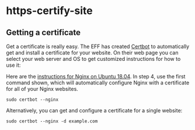 # https-certify-site

## Getting a certificate

Get a certificate is really easy. The EFF has created [Certbot](https://certbot.eff.org/) to automatically get and install a certificate for your website. On their web page you can select your web server and OS to get customized instructions for how to use it:

Here are the [instructions for Nginx on Ubuntu 18.04](https://certbot.eff.org/lets-encrypt/ubuntubionic-nginx.html). In step 4, use the first command shown, which will automatically configure Nginx with a certificate for all of your Nginx websites.

```
sudo certbot --nginx
```

Alternatively, you can get and configure a certificate for a single website:

```
sudo certbot --nginx -d example.com
```